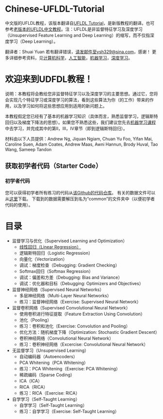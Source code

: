 # Chinese-UFLDL-Tutorial
中文版的UFLDL教程，该版本翻译自<a href="http://deeplearning.stanford.edu/tutorial/">UFLDL Tutorial</a>，是新版教程的翻译。也可参考<a href="http://ufldl.stanford.edu/wiki/index.php/UFLDL_Tutorial">老版本的UFLDL中文教程</a>。注：UFLDL是非监督特征学习及深度学习（Unsupervised Feature Learning and Deep Learning）的缩写，而不仅指深度学习（Deep Learning）。

翻译者：Shuai Yuan
若有翻译错误，请发邮件至ysh329@sina.com，感谢！
更多详细参考资料，见<a href="https://github.com/bayandin/awesome-awesomeness">计算机科学</a>，<a href="https://github.com/owainlewis/awesome-artificial-intelligence">人工智能</a>，<a href="https://github.com/josephmisiti/awesome-machine-learning">机器学习</a>，<a href="https://github.com/ysh329/awesome-deep-learning">深度学习</a>。

# 欢迎来到UDFDL教程！
说明：本教程将会教给您非监督特征学习以及深度学习的主要思想。通过它，您将会实现几个特征学习或深度学习的算法，看到这些算法为你（的工作）带来的作用，以及学习如何将这些思想应用到适用的新问题上。

本教程假定您已经有了基本的机器学习知识（具体而言，熟悉监督学习，逻辑斯特回归以及梯度下降法的思想）。如果您不熟悉这些，我们建议您先去<a href="http://openclassroom.stanford.edu/MainFolder/CoursePage.php?course=MachineLearning">机器学习课程</a>中去学习，并完成其中的第II，III，IV章节（即到逻辑斯特回归）。

材料由以下人员提供：Andrew Ng, Jiquan Ngiam, Chuan Yu Foo, Yifan Mai, Caroline Suen, Adam Coates, Andrew Maas, Awni Hannun, Brody Huval, Tao Wang, Sameep Tandon
## 获取初学者代码（Starter Code）
### 初学者代码
您可以获得初学者所有练习的代码从<a href="https://github.com/amaas/stanford_dl_ex">该Github的代码仓库</a>。
有关的数据文件可以从<a href="http://ai.stanford.edu/~amaas/data/data.zip">这里</a>下载。 下载到的数据需要解压到名为“common”的文件夹中（以便初学者代码的使用）。

# 目录
* 监督学习与优化（Supervised Learning and Optimization）
  *  <a href="./监督学习和优化（Supervised Learning and Optimization）/线性回归（Linear Regression）.md">线性回归（Linear Regression）</a>
  *  逻辑斯特回归（Logistic Regression）
  *  向量化（Vectorization）
  *  调试：梯度检查（Debugging: Gradient Checking）
  *  Softmax回归（Softmax Regression）
  *  调试：偏差和方差（Debugging: Bias and Variance）
  *  调试：优化器和目标（Debugging: Optimizers and Objectives）
* 监督神经网络（Supervised Neural Networks）
  * 多层神经网络（Multi-Layer Neural Networks）
  * 练习：监督神经网络（Exercise: Supervised Neural Network）
* 监督卷积网络（Supervised Convolutional Neural Network）
  * 使用卷积进行特征提取（Feature Extraction Using Convolution）
  * 池化（Pooling）
  * 练习：卷积和池化（Exercise: Convolution and Pooling）
  * 优化方法：随机梯度下降（Optimization: Stochastic Gradient Descent）
  * 卷积神经网络（Convolutional Neural Network）
  * 练习：卷积神经网络（Excercise: Convolutional Neural Network）
* 无监督学习（Unsupervised Learning）
  * 自动编码器（Autoencoders）
  * PCA Whitening（PCA Whitening）
  * 练习：PCA Whitening（Exercise: PCA Whitening）
  * 稀疏编码（Sparse Coding）
  * ICA（ICA）
  * RICA（RICA）
  * 练习：RICA（Exercise: RICA）
* 自学学习（Self-Taught Learning）
  * 自学学习（Self-Taught Learning）
  * 练习：自学学习（Exercise: Self-Taught Learning）